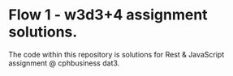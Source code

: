 # Flow 1 - w3d3+4 assignment solutions.
The code within this repository is solutions for Rest & JavaScript assignment @ cphbusiness dat3.